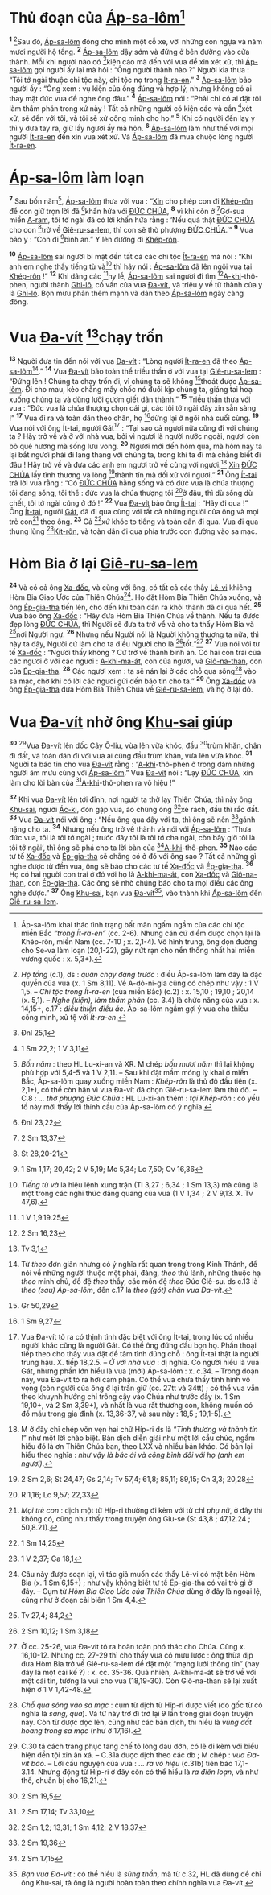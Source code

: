 # Thủ đoạn của [Áp-sa-lôm]()[^1-fa7776d5-2a6e-4e49-a4a5-98d7d0c41381]
<sup><b>1</b></sup> [^2-fa7776d5-2a6e-4e49-a4a5-98d7d0c41381]Sau đó, [Áp-sa-lôm]() đóng cho mình một cỗ xe, với những con ngựa và năm mươi người hộ tống. <sup><b>2</b></sup> [Áp-sa-lôm]() dậy sớm và đứng ở bên đường vào cửa thành. Mỗi khi người nào có [^1@-fa7776d5-2a6e-4e49-a4a5-98d7d0c41381]kiện cáo mà đến với vua để xin xét xử, thì [Áp-sa-lôm]() gọi người ấy lại mà hỏi : “Ông người thành nào ?” Người kia thưa : “Tôi tớ ngài thuộc chi tộc này, chi tộc nọ trong [Ít-ra-en]().” <sup><b>3</b></sup> [Áp-sa-lôm]() bảo người ấy : “Ông xem : vụ kiện của ông đúng và hợp lý, nhưng không có ai thay mặt đức vua để nghe ông đâu.” <sup><b>4</b></sup> [Áp-sa-lôm]() nói : “Phải chi có ai đặt tôi làm thẩm phán trong xứ này ! Tất cả những người có kiện cáo và cần [^2@-fa7776d5-2a6e-4e49-a4a5-98d7d0c41381]xét xử, sẽ đến với tôi, và tôi sẽ xử công minh cho họ.” <sup><b>5</b></sup> Khi có người đến lạy y thì y đưa tay ra, giữ lấy người ấy mà hôn. <sup><b>6</b></sup> [Áp-sa-lôm]() làm như thế với mọi người [Ít-ra-en]() đến xin vua xét xử. Và [Áp-sa-lôm]() đã mua chuộc lòng người [Ít-ra-en]().

# [Áp-sa-lôm]() làm loạn
<sup><b>7</b></sup> Sau bốn năm[^3-fa7776d5-2a6e-4e49-a4a5-98d7d0c41381], [Áp-sa-lôm]() thưa với vua : “[Xin]() cho phép con đi [Khép-rôn]() để con giữ trọn lời đã [^3@-fa7776d5-2a6e-4e49-a4a5-98d7d0c41381]khấn hứa với [ĐỨC CHÚA](), <sup><b>8</b></sup> vì khi còn ở [^4@-fa7776d5-2a6e-4e49-a4a5-98d7d0c41381]Gơ-sua miền [A-ram](), tôi tớ ngài đã có lời khấn hứa rằng : ‘Nếu quả thật [ĐỨC CHÚA]() cho con [^5@-fa7776d5-2a6e-4e49-a4a5-98d7d0c41381]trở về [Giê-ru-sa-lem](), thì con sẽ thờ phượng [ĐỨC CHÚA]().’” <sup><b>9</b></sup> Vua bảo y : “Con đi [^6@-fa7776d5-2a6e-4e49-a4a5-98d7d0c41381]bình an.” Y lên đường đi [Khép-rôn]().

<sup><b>10</b></sup> [Áp-sa-lôm]() sai người bí mật đến tất cả các chi tộc [Ít-ra-en]() mà nói : “Khi anh em nghe thấy tiếng tù và[^4-fa7776d5-2a6e-4e49-a4a5-98d7d0c41381] thì hãy nói : [Áp-sa-lôm]() đã lên ngôi vua tại [Khép-rôn]() !” <sup><b>12</b></sup> Khi dâng các [^8@-fa7776d5-2a6e-4e49-a4a5-98d7d0c41381]hy lễ, [Áp-sa-lôm]() sai người đi tìm [^9@-fa7776d5-2a6e-4e49-a4a5-98d7d0c41381][A-khi]()-thô-phen, người thành [Ghi-lô](), cố vấn của vua [Đa-vít](), và triệu y về từ thành của y là [Ghi-lô](). Bọn mưu phản thêm mạnh và dân theo [Áp-sa-lôm]() ngày càng đông.

# Vua [Đa-vít]() [^10@-fa7776d5-2a6e-4e49-a4a5-98d7d0c41381]chạy trốn
<sup><b>13</b></sup> Người đưa tin đến nói với vua [Đa-vít]() : “Lòng người [Ít-ra-en]() đã theo [Áp-sa-lôm]()[^6-fa7776d5-2a6e-4e49-a4a5-98d7d0c41381].” <sup><b>14</b></sup> Vua [Đa-vít]() bảo toàn thể triều thần ở với vua tại [Giê-ru-sa-lem]() : “Đứng lên ! Chúng ta chạy trốn đi, vì chúng ta sẽ không [^11@-fa7776d5-2a6e-4e49-a4a5-98d7d0c41381]thoát được [Áp-sa-lôm](). Đi cho mau, kẻo chẳng mấy chốc nó đuổi kịp chúng ta, giáng tai hoạ xuống chúng ta và dùng lưỡi gươm giết dân thành.” <sup><b>15</b></sup> Triều thần thưa với vua : “Đức vua là chúa thượng chọn cái gì, các tôi tớ ngài đây xin sẵn sàng !” <sup><b>17</b></sup> Vua đi ra và toàn dân theo chân, họ [^12@-fa7776d5-2a6e-4e49-a4a5-98d7d0c41381]dừng lại ở ngôi nhà cuối cùng. <sup><b>19</b></sup> Vua nói với ông [Ít-tai](), người [Gát]()[^9-fa7776d5-2a6e-4e49-a4a5-98d7d0c41381] : “Tại sao cả ngươi nữa cũng đi với chúng ta ? Hãy trở về và ở với nhà vua, bởi vì ngươi là người nước ngoài, ngươi còn bỏ quê hương mà sống lưu vong. <sup><b>20</b></sup> Ngươi mới đến hôm qua, mà hôm nay ta lại bắt ngươi phải đi lang thang với chúng ta, trong khi ta đi mà chẳng biết đi đâu ! Hãy trở về và đưa các anh em ngươi trở về cùng với ngươi.[^10-fa7776d5-2a6e-4e49-a4a5-98d7d0c41381] [Xin]() [ĐỨC CHÚA]() lấy tình thương và lòng [^14@-fa7776d5-2a6e-4e49-a4a5-98d7d0c41381]thành tín mà đối xử với ngươi.” <sup><b>21</b></sup> Ông [Ít-tai]() trả lời vua rằng : “Có [ĐỨC CHÚA]() hằng sống và có đức vua là chúa thượng tôi đang sống, tôi thề : đức vua là chúa thượng tôi [^15@-fa7776d5-2a6e-4e49-a4a5-98d7d0c41381]ở đâu, thì dù sống dù chết, tôi tớ ngài cũng ở đó !” <sup><b>22</b></sup> Vua [Đa-vít]() bảo ông [Ít-tai]() : “Hãy đi qua !” Ông [Ít-tai](), người [Gát](), đã đi qua cùng với tất cả những người của ông và mọi trẻ con[^11-fa7776d5-2a6e-4e49-a4a5-98d7d0c41381] theo ông. <sup><b>23</b></sup> Cả [^16@-fa7776d5-2a6e-4e49-a4a5-98d7d0c41381]xứ khóc to tiếng và toàn dân đi qua. Vua đi qua thung lũng [^17@-fa7776d5-2a6e-4e49-a4a5-98d7d0c41381][Kít-rôn](), và toàn dân đi qua phía trước con đường vào sa mạc.

# Hòm Bia ở lại [Giê-ru-sa-lem]()
<sup><b>24</b></sup> Và có cả ông [Xa-đốc](), và cùng với ông, có tất cả các thầy [Lê-vi]() khiêng Hòm Bia Giao Ước của Thiên Chúa[^12-fa7776d5-2a6e-4e49-a4a5-98d7d0c41381]. Họ đặt Hòm Bia Thiên Chúa xuống, và ông [Ép-gia-tha]() tiến lên, cho đến khi toàn dân ra khỏi thành đã đi qua hết. <sup><b>25</b></sup> Vua bảo ông [Xa-đốc]() : “Hãy đưa Hòm Bia Thiên Chúa về thành. Nếu ta được đẹp lòng [ĐỨC CHÚA](), thì Người sẽ đưa ta trở về và cho ta thấy Hòm Bia và [^18@-fa7776d5-2a6e-4e49-a4a5-98d7d0c41381]nơi Người ngự. <sup><b>26</b></sup> Nhưng nếu Người nói là Người không thương ta nữa, thì này ta đây, Người cứ làm cho ta điều Người cho là [^19@-fa7776d5-2a6e-4e49-a4a5-98d7d0c41381]tốt.”[^13-fa7776d5-2a6e-4e49-a4a5-98d7d0c41381] <sup><b>27</b></sup> Vua nói với tư tế [Xa-đốc]() : “Ngươi thấy không ? Cứ trở về thành bình an. Có hai con trai của các ngươi ở với các ngươi : [A-khi-ma-át](), con của ngươi, và [Giô-na-than](), con của [Ép-gia-tha](). <sup><b>28</b></sup> Các ngươi xem : ta sẽ nán lại ở các chỗ qua sông[^14-fa7776d5-2a6e-4e49-a4a5-98d7d0c41381] vào sa mạc, chờ khi có lời các ngươi gửi đến báo tin cho ta.” <sup><b>29</b></sup> Ông [Xa-đốc]() và ông [Ép-gia-tha]() đưa Hòm Bia Thiên Chúa về [Giê-ru-sa-lem](), và họ ở lại đó.

# Vua [Đa-vít]() nhờ ông [Khu-sai]() giúp
<sup><b>30</b></sup> [^15-fa7776d5-2a6e-4e49-a4a5-98d7d0c41381]Vua [Đa-vít]() lên dốc Cây [Ô-liu](), vừa lên vừa khóc, đầu [^20@-fa7776d5-2a6e-4e49-a4a5-98d7d0c41381]trùm khăn, chân đi đất, và toàn dân đi với vua ai cũng đầu trùm khăn, vừa lên vừa khóc. <sup><b>31</b></sup> Người ta báo tin cho vua [Đa-vít]() rằng : “[A-khi]()-thô-phen ở trong đám những người âm mưu cùng với [Áp-sa-lôm]().” Vua [Đa-vít]() nói : “Lạy [ĐỨC CHÚA](), xin làm cho lời bàn của [^21@-fa7776d5-2a6e-4e49-a4a5-98d7d0c41381][A-khi]()-thô-phen ra vô hiệu !”

<sup><b>32</b></sup> Khi vua [Đa-vít]() lên tới đỉnh, nơi người ta thờ lạy Thiên Chúa, thì này ông [Khu-sai](), người [Ác-ki](), đón gặp vua, áo chùng ông [^22@-fa7776d5-2a6e-4e49-a4a5-98d7d0c41381]xé rách, đầu thì rắc đất. <sup><b>33</b></sup> Vua [Đa-vít]() nói với ông : “Nếu ông qua đây với ta, thì ông sẽ nên [^23@-fa7776d5-2a6e-4e49-a4a5-98d7d0c41381]gánh nặng cho ta. <sup><b>34</b></sup> Nhưng nếu ông trở về thành và nói với [Áp-sa-lôm]() : ‘Thưa đức vua, tôi là tôi tớ ngài ; trước đây tôi là tôi tớ cha ngài, còn bây giờ tôi là tôi tớ ngài’, thì ông sẽ phá cho ta lời bàn của [^24@-fa7776d5-2a6e-4e49-a4a5-98d7d0c41381][A-khi]()-thô-phen. <sup><b>35</b></sup> Nào các tư tế [Xa-đốc]() và [Ép-gia-tha]() sẽ chẳng có ở đó với ông sao ? Tất cả những gì nghe được từ đền vua, ông sẽ báo cho các tư tế [Xa-đốc]() và [Ép-gia-tha](). <sup><b>36</b></sup> Họ có hai người con trai ở đó với họ là [A-khi-ma-át](), con [Xa-đốc]() và [Giô-na-than](), con [Ép-gia-tha](). Các ông sẽ nhờ chúng báo cho ta mọi điều các ông nghe được.” <sup><b>37</b></sup> Ông [Khu-sai](), bạn vua [Đa-vít]()[^16-fa7776d5-2a6e-4e49-a4a5-98d7d0c41381], vào thành khi [Áp-sa-lôm]() đến [Giê-ru-sa-lem]().

[^1-fa7776d5-2a6e-4e49-a4a5-98d7d0c41381]: Áp-sa-lôm khai thác tình trạng bất mãn ngấm ngầm của các chi tộc miền Bắc *“trong Ít-ra-en”* (cc. 2-6). Nhưng căn cứ điểm được chọn lại là Khép-rôn, miền Nam (cc. 7-10 ; x. 2,1-4). Vô hình trung, ông dọn đường cho Se-va làm loạn (20,1-22), gây nứt rạn cho nền thống nhất hai miền vương quốc : x. 5,3+).
[^2-fa7776d5-2a6e-4e49-a4a5-98d7d0c41381]: *Hộ tống* (c.1), ds : *quân chạy đàng trước* : điều Áp-sa-lôm làm đây là đặc quyền của vua (x. 1 Sm 8,11). Về A-đô-ni-gia cũng có chép như vậy : 1 V 1,5. – *Chi tộc trong Ít-ra-en* (của miền Bắc) (c.2) : x. 15,10 ; 19,10 ; 20,14 (x. 5,1). – *Nghe (kiện), làm thẩm phán* (cc. 3.4) là chức năng của vua : x. 14,15+, c.17 : *điều thiện điều ác*. Áp-sa-lôm ngầm gợi ý vua cha thiếu công minh, xử tệ với *Ít-ra-en*.
[^3-fa7776d5-2a6e-4e49-a4a5-98d7d0c41381]: *Bốn năm* : theo HL Lu-xi-an và XR. M chép *bốn mươi năm* thì lại không phù hợp với 5,4-5 và 1 V 2,11. – Sau khi đặt mầm móng ly khai ở miền Bắc, Áp-sa-lôm quay xuống miền Nam : *Khép-rôn* là thủ đô đầu tiên (x. 2,1+), có thể còn hận vì vua Đa-vít đã chọn Giê-ru-sa-lem làm thủ đô. – C.8 : *... thờ phượng Đức Chúa* : HL Lu-xi-an thêm : *tại Khép-rôn* : có yếu tố này mới thấy lời thỉnh cầu của Áp-sa-lôm có ý nghĩa.
[^4-fa7776d5-2a6e-4e49-a4a5-98d7d0c41381]: *Tiếng tù và* là hiệu lệnh xung trận (Tl 3,27 ; 6,34 ; 1 Sm 13,3) mà cũng là một trong các nghi thức đăng quang của vua (1 V 1,34 ; 2 V 9,13. X. Tv 47,6).
[^6-fa7776d5-2a6e-4e49-a4a5-98d7d0c41381]: Từ *theo* đơn giản nhưng có ý nghĩa rất quan trọng trong Kinh Thánh, để nói về những người thuộc một phái, đảng, *theo* thủ lãnh, những thuộc hạ *theo* minh chủ, đồ đệ *theo* thầy, các môn đệ *theo* Đức Giê-su. ds c.13 là *theo (sau) Áp-sa-lôm*, đến c.17 là *theo (gót) chân vua Đa-vít*.
[^9-fa7776d5-2a6e-4e49-a4a5-98d7d0c41381]: Vua Đa-vít tỏ ra có thịnh tình đặc biệt với ông Ít-tai, trong lúc có nhiều người khác cũng là người Gát. Có thể ông đứng đầu bọn họ. Phần thoại tiếp theo cho thấy vua đặt để tâm tình đúng chỗ : ông Ít-tai thật là người trung hậu. X. tiếp 18,2.5. – *Ở với nhà vua* : dị nghĩa. Có người hiểu là vua Gát, nhưng phần lớn hiểu là vua (mới) Áp-sa-lôm : x. c.34. – Trong đoạn này, vua Đa-vít tỏ ra hơi cam phận. Có thể vua chưa thấy tình hình vô vọng (còn người của ông ở lại trấn giữ (cc. 27tt và 34tt) ; có thể vua vẫn theo khuynh hướng chỉ trông cậy vào Chúa như trước đây (x. 1 Sm 19,10+, và 2 Sm 3,39+), và nhất là vua rất thương con, không muốn có đổ máu trong gia đình (x. 13,36-37, và sau này : 18,5 ; 19,1-5).
[^10-fa7776d5-2a6e-4e49-a4a5-98d7d0c41381]: M ở đây chỉ chép võn vẹn hai chữ Híp-ri ds là “*Tình thương và thành tín* !” như một lời chào biệt. Bản dịch diễn giải như một lời cầu chúc, ngầm hiểu đó là ơn Thiên Chúa ban, theo LXX và nhiều bản khác. Có bản lại hiểu theo nghĩa : *như vậy là bác ái và công bình đối với họ (anh em ngươi)*.
[^11-fa7776d5-2a6e-4e49-a4a5-98d7d0c41381]: *Mọi trẻ con* : dịch một từ Híp-ri thường đi kèm với từ chỉ *phụ nữ*, ở đây thì không có, cũng như thấy trong truyện ông Giu-se (St 43,8 ; 47,12.24 ; 50,8.21).
[^12-fa7776d5-2a6e-4e49-a4a5-98d7d0c41381]: Câu này được soạn lại, vì tác giả muốn các thầy Lê-vi có mặt bên Hòm Bia (x. 1 Sm 6,15+) ; như vậy không biết tư tế Ép-gia-tha có vai trò gì ở đây. – Cụm từ *Hòm Bia Giao Ước của Thiên Chúa* dùng ở đây là ngoại lệ, cũng như ở đoạn cải biên 1 Sm 4,4.
[^13-fa7776d5-2a6e-4e49-a4a5-98d7d0c41381]: Ở cc. 25-26, vua Đa-vít tỏ ra hoàn toàn phó thác cho Chúa. Cũng x. 16,10-12. Nhưng cc. 27-29 thì cho thấy vua có mưu lược : ông thừa dịp đưa Hòm Bia trở về Giê-ru-sa-lem để đặt một “mạng lưới thông tin” (hay đây là một cái kế ?) : x. cc. 35-36. Quả nhiên, A-khi-ma-át sẽ trở về với một cái tin, tưởng là vui cho vua (18,19-30). Còn Giô-na-than sẽ lại xuất hiện ở 1 V 1,42-48.
[^14-fa7776d5-2a6e-4e49-a4a5-98d7d0c41381]: *Chỗ qua sông vào sa mạc* : cụm từ dịch từ Híp-ri được viết (do gốc từ có nghĩa là *sang, qua*). Và từ này trở đi trở lại 9 lần trong giai đoạn truyện này. Còn từ được đọc lên, cũng như các bản dịch, thì hiểu là *vùng đất hoang trong sa mạc* (như ở 17,16).
[^15-fa7776d5-2a6e-4e49-a4a5-98d7d0c41381]: C.30 tả cách trang phục tang chế tỏ lòng đau đớn, có lẽ đi kèm với biểu hiện đền tội xin ân xá. – C.31a được dịch theo các db ; M chép : *vua Đa-vít báo*. – Lời cầu nguyện của vua : *... ra vô hiệu* (c.31b) tiên báo 17,1-3.14. Nhưng động từ Híp-ri ở đây còn có thể hiểu là *ra điên loạn*, và như thế, chuẩn bị cho 16,21.
[^16-fa7776d5-2a6e-4e49-a4a5-98d7d0c41381]: *Bạn vua Đa-vít* : có thể hiểu là *sủng thần*, mà từ c.32, HL đã dùng để chỉ ông Khu-sai, tả ông là người hoàn toàn theo chính nghĩa vua Đa-vít.
[^1@-fa7776d5-2a6e-4e49-a4a5-98d7d0c41381]: Đnl 25,1
[^2@-fa7776d5-2a6e-4e49-a4a5-98d7d0c41381]: 1 Sm 22,2; 1 V 3,11
[^3@-fa7776d5-2a6e-4e49-a4a5-98d7d0c41381]: Đnl 23,22
[^4@-fa7776d5-2a6e-4e49-a4a5-98d7d0c41381]: 2 Sm 13,37
[^5@-fa7776d5-2a6e-4e49-a4a5-98d7d0c41381]: St 28,20-21
[^6@-fa7776d5-2a6e-4e49-a4a5-98d7d0c41381]: 1 Sm 1,17; 20,42; 2 V 5,19; Mc 5,34; Lc 7,50; Cv 16,36
[^8@-fa7776d5-2a6e-4e49-a4a5-98d7d0c41381]: 1 V 1,9.19.25
[^9@-fa7776d5-2a6e-4e49-a4a5-98d7d0c41381]: 2 Sm 16,23
[^10@-fa7776d5-2a6e-4e49-a4a5-98d7d0c41381]: Tv 3,1
[^11@-fa7776d5-2a6e-4e49-a4a5-98d7d0c41381]: Gr 50,29
[^12@-fa7776d5-2a6e-4e49-a4a5-98d7d0c41381]: 1 Sm 9,27
[^14@-fa7776d5-2a6e-4e49-a4a5-98d7d0c41381]: 2 Sm 2,6; St 24,47; Gs 2,14; Tv 57,4; 61,8; 85,11; 89,15; Cn 3,3; 20,28
[^15@-fa7776d5-2a6e-4e49-a4a5-98d7d0c41381]: R 1,16; Lc 9,57; 22,33
[^16@-fa7776d5-2a6e-4e49-a4a5-98d7d0c41381]: 1 Sm 14,25
[^17@-fa7776d5-2a6e-4e49-a4a5-98d7d0c41381]: 1 V 2,37; Ga 18,1
[^18@-fa7776d5-2a6e-4e49-a4a5-98d7d0c41381]: Tv 27,4; 84,2
[^19@-fa7776d5-2a6e-4e49-a4a5-98d7d0c41381]: 2 Sm 10,12; 1 Sm 3,18
[^20@-fa7776d5-2a6e-4e49-a4a5-98d7d0c41381]: 2 Sm 19,5
[^21@-fa7776d5-2a6e-4e49-a4a5-98d7d0c41381]: 2 Sm 17,14; Tv 33,10
[^22@-fa7776d5-2a6e-4e49-a4a5-98d7d0c41381]: 2 Sm 1,2; 13,31; 1 Sm 4,12; 2 V 18,37
[^23@-fa7776d5-2a6e-4e49-a4a5-98d7d0c41381]: 2 Sm 19,36
[^24@-fa7776d5-2a6e-4e49-a4a5-98d7d0c41381]: 2 Sm 17,15